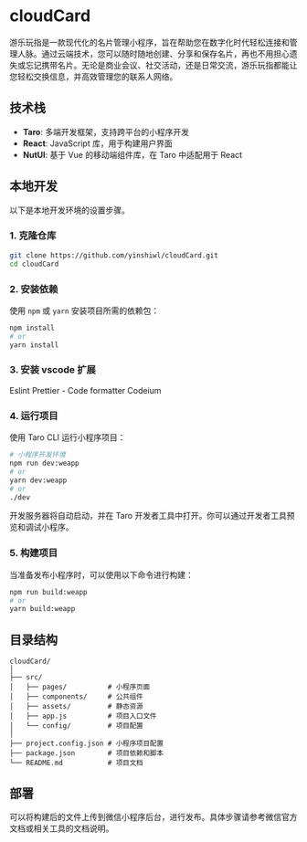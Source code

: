 # cloudCard

游乐玩指是一款现代化的名片管理小程序，旨在帮助您在数字化时代轻松连接和管理人脉。通过云端技术，您可以随时随地创建、分享和保存名片，再也不用担心遗失或忘记携带名片。无论是商业会议、社交活动，还是日常交流，游乐玩指都能让您轻松交换信息，并高效管理您的联系人网络。

## 技术栈

- **Taro**: 多端开发框架，支持跨平台的小程序开发
- **React**: JavaScript 库，用于构建用户界面
- **NutUI**: 基于 Vue 的移动端组件库，在 Taro 中适配用于 React

## 本地开发

以下是本地开发环境的设置步骤。

### 1. 克隆仓库

```bash
git clone https://github.com/yinshiwl/cloudCard.git
cd cloudCard
```

### 2. 安装依赖

使用 `npm` 或 `yarn` 安装项目所需的依赖包：

```bash
npm install
# or
yarn install
```

### 3. 安装 vscode 扩展

Eslint
Prettier - Code formatter
Codeium

### 4. 运行项目

使用 Taro CLI 运行小程序项目：

```bash
# 小程序开发环境
npm run dev:weapp
# or
yarn dev:weapp
# or
./dev
```

开发服务器将自动启动，并在 Taro 开发者工具中打开。你可以通过开发者工具预览和调试小程序。

### 5. 构建项目

当准备发布小程序时，可以使用以下命令进行构建：

```bash
npm run build:weapp
# or
yarn build:weapp
```

## 目录结构

```plaintext
cloudCard/
│
├── src/
│   ├── pages/          # 小程序页面
│   ├── components/     # 公共组件
│   ├── assets/         # 静态资源
│   ├── app.js          # 项目入口文件
│   └── config/         # 项目配置
│
├── project.config.json # 小程序项目配置
├── package.json        # 项目依赖和脚本
└── README.md           # 项目文档
```

## 部署

可以将构建后的文件上传到微信小程序后台，进行发布。具体步骤请参考微信官方文档或相关工具的文档说明。
